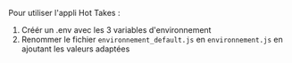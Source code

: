 Pour utiliser l'appli Hot Takes :

1. Créér un .env avec les 3 variables d'environnement
2. Renommer le fichier `environnement_default.js` en `environnement.js` en ajoutant les valeurs adaptées

